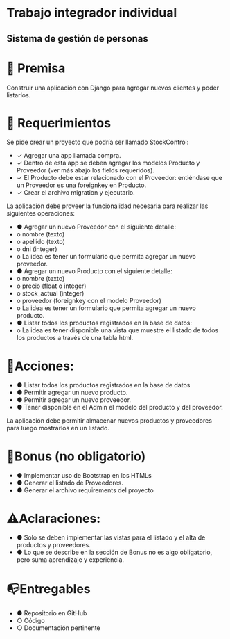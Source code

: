 # Trabajo integrador individual
## Sistema de gestión de personas
# 📌 Premisa
Construir una aplicación con Django para agregar nuevos clientes y poder
listarlos.
# 📝 Requerimientos
Se pide crear un proyecto que podría ser llamado StockControl:
- ✓ Agregar una app llamada compra.
- ✓ Dentro de esta app se deben agregar los modelos Producto y
Proveedor (ver más abajo los fields requeridos).
- ✓ El Producto debe estar relacionado con el Proveedor: entiéndase que
un Proveedor es una foreignkey en Producto.
- ✓ Crear el archivo migration y ejecutarlo.

La aplicación debe proveer la funcionalidad necesaria para realizar las
siguientes operaciones:
- ● Agregar un nuevo Proveedor con el siguiente detalle:
- o nombre (texto)
- o apellido (texto)
- o dni (integer)
- o La idea es tener un formulario que permita agregar un nuevo
proveedor.
- ● Agregar un nuevo Producto con el siguiente detalle:
- o nombre (texto)
- o precio (float o integer)
- o stock_actual (integer)
- o proveedor (foreignkey con el modelo Proveedor)
- o La idea es tener un formulario que permita agregar un nuevo
producto.
- ● Listar todos los productos registrados en la base de datos:
- o La idea es tener disponible una vista que muestre el listado de
todos los productos a través de una tabla html.

# 📝Acciones:
- ● Listar todos los productos registrados en la base de datos
- ● Permitir agregar un nuevo producto.
- ● Permitir agregar un nuevo proveedor.
- ● Tener disponible en el Admin el modelo del producto y del proveedor.

La aplicación debe permitir almacenar nuevos productos y proveedores para
luego mostrarlos en un listado.
# 🎁Bonus (no obligatorio)
- ● Implementar uso de Bootstrap en los HTMLs
- ● Generar el listado de Proveedores.
- ● Generar el archivo requirements del proyecto
# ⚠️Aclaraciones:
- ● Solo se deben implementar las vistas para el listado y el alta de
productos y proveedores.
- ● Lo que se describe en la sección de Bonus no es algo obligatorio, pero
suma aprendizaje y experiencia.
# 📭Entregables
- ● Repositorio en GitHub
- ○ Código
- ○ Documentación pertinente
